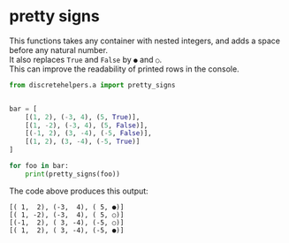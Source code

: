 # pretty signs

This functions takes any container with nested integers, and adds a space before any natural number.<br>
It also replaces `True` and `False` by `●` and `○`.<br>
This can improve the readability of printed rows in the console.


```python
from discretehelpers.a import pretty_signs


bar = [
    [(1, 2), (-3, 4), (5, True)],
    [(1, -2), (-3, 4), (5, False)],
    [(-1, 2), (3, -4), (-5, False)],
    [(1, 2), (3, -4), (-5, True)]
]

for foo in bar:
    print(pretty_signs(foo))
```

The code above produces this output:

```
[( 1,  2), (-3,  4), ( 5, ●)]
[( 1, -2), (-3,  4), ( 5, ○)]
[(-1,  2), ( 3, -4), (-5, ○)]
[( 1,  2), ( 3, -4), (-5, ●)]
```